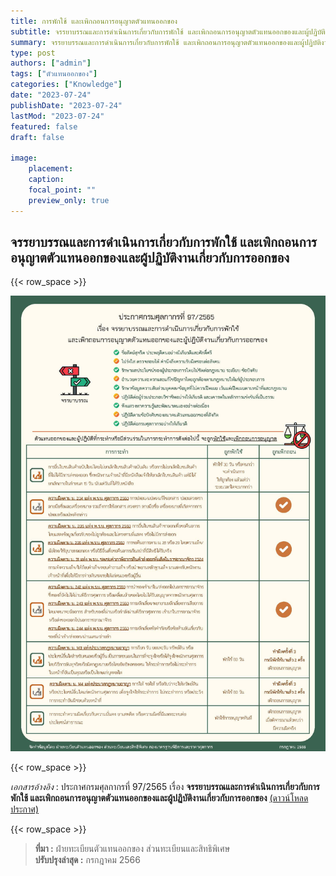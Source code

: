```yaml
---
title: การพักใช้ และเพิกถอนการอนุญาตตัวแทนออกของ
subtitle: จรรยาบรรณและการดำเนินการเกี่ยวกับการพักใช้ และเพิกถอนการอนุญาตตัวแทนออกของและผู้ปฏิบัติงานเกี่ยวกับการออกของ
summary: จรรยาบรรณและการดำเนินการเกี่ยวกับการพักใช้ และเพิกถอนการอนุญาตตัวแทนออกของและผู้ปฏิบัติงานเกี่ยวกับการออกของ
type: post
authors: ["admin"]
tags: ["ตัวแทนออกของ"]
categories: ["Knowledge"]
date: "2023-07-24"
publishDate: "2023-07-24"
lastMod: "2023-07-24"
featured: false
draft: false

image:
    placement:
    caption: 
    focal_point: ""
    preview_only: true
---
```


## จรรยาบรรณและการดำเนินการเกี่ยวกับการพักใช้ และเพิกถอนการอนุญาตตัวแทนออกของและผู้ปฏิบัติงานเกี่ยวกับการออกของ
{{< row_space >}}

![](img.jpg)



{{< row_space >}}

*เอกสารอ้างอิง* : ประกาศกรมศุลกากรที่ 97/2565 เรื่อง **จรรยาบรรณและการดำเนินการเกี่ยวกับการพักใช้ และเพิกถอนการอนุญาตตัวแทนออกของและผู้ปฏิบัติงานเกี่ยวกับการออกของ** [(ดาวน์โหลดประกาศ)](/../post/law/customs/2565/2565-97/)

{{< row_space >}}


> **ที่มา :** ฝ่ายทะเบียนตัวแทนออกของ ส่วนทะเบียนและสิทธิพิเศษ    
> **ปรับปรุงล่าสุด :** กรกฎาคม 2566

